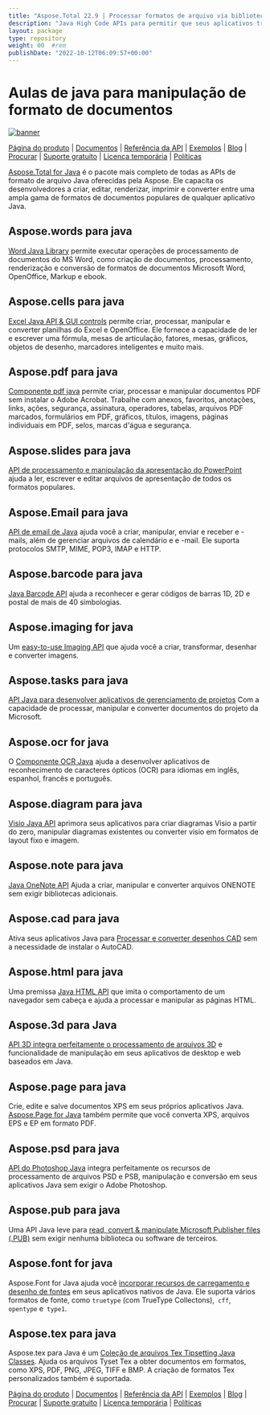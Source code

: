 ```yaml
---
title: "Aspose.Total 22.9 | Processar formatos de arquivo via bibliotecas Java" 
description: "Java High Code APIs para permitir que seus aplicativos trabalhem com formatos de arquivo do Microsoft Word, Excel, PowerPoint, Outlook, OneNote, 3D, CAD, PDF, GIS, Email, HTML, etc." 
layout: package
type: repository
weight: 00	#rem
publishDate: "2022-10-12T06:09:57+00:00"
---
```


# Aulas de java para manipulação de formato de documentos
[![banner](../aspose_total-for-java-banner.png)](./)

[Página do produto](https://products.aspose.com/total/java/) | [Documentos](https://docs.aspose.com/total/java/) | [Referência da API](https://apireference.aspose.com/) | [Exemplos](http://aspose.github.io) | [Blog](https://blog.aspose.com/category/total/) | [Procurar](https://search.aspose.com/) | [Suporte gratuito](https://forum.aspose.com/) | [Licença temporária](https://purchase.aspose.com/temporary-license) | [Políticas](https://purchase.aspose.com/policies)

[Aspose.Total for Java](https://docs.aspose.com/total/java/) é o pacote mais completo de todas as APIs de formato de arquivo Java oferecidas pela Aspose. Ele capacita os desenvolvedores a criar, editar, renderizar, imprimir e converter entre uma ampla gama de formatos de documentos populares de qualquer aplicativo Java.

## Aspose.words para java

[Word Java Library](https://products.aspose.com/words/java/) permite executar operações de processamento de documentos do MS Word, como criação de documentos, processamento, renderização e conversão de formatos de documentos Microsoft Word, OpenOffice, Markup e ebook.

## Aspose.cells para java

[Excel Java API & GUI controls](https://products.aspose.com/cells/java/) permite criar, processar, manipular e converter planilhas do Excel e OpenOffice. Ele fornece a capacidade de ler e escrever uma fórmula, mesas de articulação, fatores, mesas, gráficos, objetos de desenho, marcadores inteligentes e muito mais.

## Aspose.pdf para java

[Componente pdf java](https://products.aspose.com/pdf/java/) permite criar, processar e manipular documentos PDF sem instalar o Adobe Acrobat. Trabalhe com anexos, favoritos, anotações, links, ações, segurança, assinatura, operadores, tabelas, arquivos PDF marcados, formulários em PDF, gráficos, títulos, imagens, páginas individuais em PDF, selos, marcas d'água e segurança.

## Aspose.slides para java

[API de processamento e manipulação da apresentação do PowerPoint](https://products.aspose.com/slides/java/) ajuda a ler, escrever e editar arquivos de apresentação de todos os formatos populares.

## Aspose.Email para java

[API de email de Java](https://products.aspose.com/email/java/) ajuda você a criar, manipular, enviar e receber e -mails, além de gerenciar arquivos de calendário e e -mail. Ele suporta protocolos SMTP, MIME, POP3, IMAP e HTTP.

## Aspose.barcode para java

[Java Barcode API](https://products.aspose.com/barcode/java/) ajuda a reconhecer e gerar códigos de barras 1D, 2D e postal de mais de 40 simbologias.

## Aspose.imaging for java

Um [easy-to-use Imaging API](https://products.aspose.com/imaging/java/) que ajuda você a criar, transformar, desenhar e converter imagens.

## Aspose.tasks para java

[API Java para desenvolver aplicativos de gerenciamento de projetos](https://products.aspose.com/tasks/java/) Com a capacidade de processar, manipular e converter documentos do projeto da Microsoft.

## Aspose.ocr for java

O [Componente OCR Java](https://products.aspose.com/ocr/java/) ajuda a desenvolver aplicativos de reconhecimento de caracteres ópticos (OCR) para idiomas em inglês, espanhol, francês e português.

## Aspose.diagram para java

[Visio Java API](https://products.aspose.com/diagram/java/) aprimora seus aplicativos para criar diagramas Visio a partir do zero, manipular diagramas existentes ou converter visio em formatos de layout fixo e imagem.

## Aspose.note para java

[Java OneNote API](https://products.aspose.com/note/java/) Ajuda a criar, manipular e converter arquivos ONENOTE sem exigir bibliotecas adicionais.

## Aspose.cad para java

Ativa seus aplicativos Java para [Processar e converter desenhos CAD](https://products.aspose.com/cad/java/) ​​sem a necessidade de instalar o AutoCAD.

## Aspose.html para java

Uma premissa [Java HTML API](https://products.aspose.com/html/java/) que imita o comportamento de um navegador sem cabeça e ajuda a processar e manipular as páginas HTML.

## Aspose.3d para Java

[API 3D integra perfeitamente o processamento de arquivos 3D](https://products.aspose.com/3d/java/) e funcionalidade de manipulação em seus aplicativos de desktop e web baseados em Java.

## Aspose.page para java

Crie, edite e salve documentos XPS em seus próprios aplicativos Java. [Aspose.Page for Java](https://products.aspose.com/page/java/) também permite que você converta XPS, arquivos EPS e EP em formato PDF.

## Aspose.psd para java

[API do Photoshop Java](https://products.aspose.com/psd/java/) integra perfeitamente os recursos de processamento de arquivos PSD e PSB, manipulação e conversão em seus aplicativos Java sem exigir o Adobe Photoshop.

## Aspose.pub para java

Uma API Java leve para [read, convert & manipulate Microsoft Publisher files (.PUB)](https://products.aspose.com/pub/java/) sem exigir nenhuma biblioteca ou software de terceiros.

## Aspose.font for java

Aspose.Font for Java ajuda você [incorporar recursos de carregamento e desenho de fontes](https://products.aspose.com/font/java/) em seus aplicativos nativos de Java. Ele suporta vários formatos de fonte, como `truetype` (com TrueType Collectons),` cff`, `opentype` e` type1`.

## Aspose.tex para java

Aspose.tex para Java é um [Coleção de arquivos Tex Tipsetting Java Classes](https://products.aspose.com/tex/java/). Ajuda os arquivos Tyset Tex a obter documentos em formatos, como XPS, PDF, PNG, JPEG, TIFF e BMP. A criação de formatos Tex personalizados também é suportada.

[Página do produto](https://products.aspose.com/total/java/) | [Documentos](https://docs.aspose.com/total/java/) | [Referência da API](https://apireference.aspose.com/) | [Exemplos](http://aspose.github.io) | [Blog](https://blog.aspose.com/category/total/) | [Procurar](https://search.aspose.com/) | [Suporte gratuito](https://forum.aspose.com/) | [Licença temporária](https://purchase.aspose.com/temporary-license) | [Políticas](https://purchase.aspose.com/policies)
